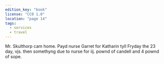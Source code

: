 ```yaml
---
edition_key: "book"
license: "CC0 1.0"
location: "page 14"
tags:
  - services
  - travel
---
```

Mr. Skulthorp cam
home. Payd nurse Garret for Katharin tyll Fryday the 23 day,
vjs. then somethyng due to nurse for iij. pownd of candell and 4
pownd of sope.
